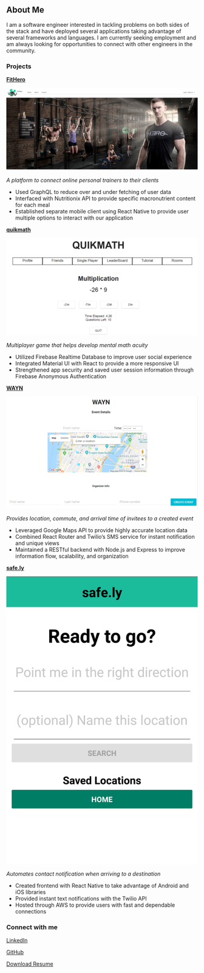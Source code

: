 ## About Me

I am a software engineer interested in tackling problems on both sides of the stack and have deployed several applications taking advantage of several frameworks and languages. I am currently seeking employment and am always looking for opportunities to connect with other engineers in the community.

### Projects

[**FitHero**](http://bit.do/FitHero)

![FitHero Landing](./FitHero.png "FitHero landing")

_A platform to connect online personal trainers to their clients_
- Used GraphQL to reduce over and under fetching of user data
- Interfaced with Nutritionix API to provide specific macronutrient content for each meal
- Established separate mobile client using React Native to provide user multiple options to interact with our application

[**quikmath**](http://bit.do/quikmath)

![quikmath game](./quikmath.png "quikmath game in progress")

_Multiplayer game that helps develop mental math acuity_
- Utilized Firebase Realtime Database to improve user social experience
- Integrated Material UI with React to provide a more responsive UI
- Strengthened app security and saved user session information through Firebase Anonymous Authentication


[**WAYN**](https://www.wayn-greenfield.herokuapp.com)

![wayn event page](./wayn.png "Where Are You Now event creation page")

_Provides location, commute, and arrival time of invitees to a created event_
- Leveraged Google Maps API to provide highly accurate location data
- Combined React Router and Twilio’s SMS service for instant notification and unique views
- Maintained a RESTful backend with Node.js and Express to improve information flow, scalability, and organization


[**safe.ly**](https://www.expo.io/@rvcwhitworth/safely)

![safely location page](./safely.png "safe.ly location screen")

_Automates contact notification when arriving to a destination_
- Created frontend with React Native to take advantage of Android and iOS libraries
- Provided instant text notifications with the Twilio API
- Hosted through AWS to provide users with fast and dependable connections


### Connect with me
[LinkedIn](https://www.linkedin.com/ryanvwhitworth)

[GitHub](https://www.github.com/rvcwhitworth)

<a href="./Resume.docx" download>Download Resume</a>

